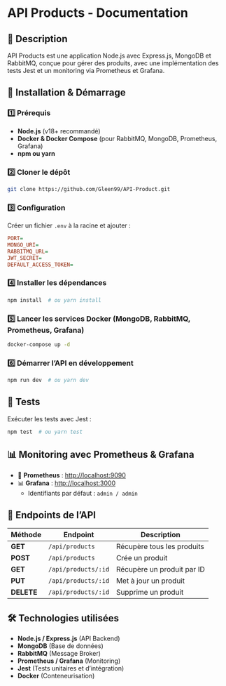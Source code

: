 # API Products - Documentation

## 📌 Description
API Products est une application Node.js avec Express.js, MongoDB et RabbitMQ, conçue pour gérer des produits, avec une implémentation des tests Jest et un monitoring via Prometheus et Grafana.

## 🚀 Installation & Démarrage

### **1️⃣ Prérequis**
- **Node.js** (v18+ recommandé)
- **Docker & Docker Compose** (pour RabbitMQ, MongoDB, Prometheus, Grafana)
- **npm ou yarn**

### **2️⃣ Cloner le dépôt**
```bash
git clone https://github.com/Gleen99/API-Product.git
```

### **3️⃣ Configuration**
Créer un fichier `.env` à la racine et ajouter :
```ini
PORT=
MONGO_URI=
RABBITMQ_URL=
JWT_SECRET=
DEFAULT_ACCESS_TOKEN=
```

### **4️⃣ Installer les dépendances**
```bash
npm install  # ou yarn install
```

### **5️⃣ Lancer les services Docker (MongoDB, RabbitMQ, Prometheus, Grafana)**
```bash
docker-compose up -d
```

### **6️⃣ Démarrer l’API en développement**
```bash
npm run dev  # ou yarn dev
```

## 🧪 Tests
Exécuter les tests avec Jest :
```bash
npm test  # ou yarn test
```

## 📊 Monitoring avec Prometheus & Grafana
- 📡 **Prometheus** : [http://localhost:9090](http://localhost:9090)
- 📊 **Grafana** : [http://localhost:3000](http://localhost:3000)
    - Identifiants par défaut : `admin / admin`

## 📖 Endpoints de l’API
| Méthode | Endpoint | Description |
|---------|---------|-------------|
| **GET** | `/api/products` | Récupère tous les produits |
| **POST** | `/api/products` | Crée un produit |
| **GET** | `/api/products/:id` | Récupère un produit par ID |
| **PUT** | `/api/products/:id` | Met à jour un produit |
| **DELETE** | `/api/products/:id` | Supprime un produit |

## 🛠️ Technologies utilisées
- **Node.js / Express.js** (API Backend)
- **MongoDB** (Base de données)
- **RabbitMQ** (Message Broker)
- **Prometheus / Grafana** (Monitoring)
- **Jest** (Tests unitaires et d’intégration)
- **Docker** (Conteneurisation)
